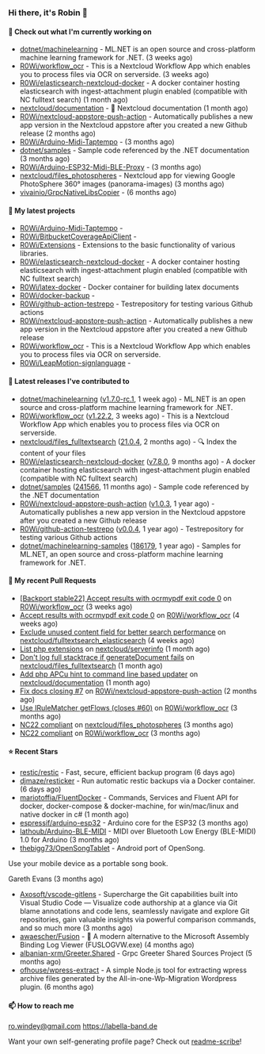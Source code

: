 ### Hi there, it's Robin 👋

#### 👷 Check out what I'm currently working on

- [dotnet/machinelearning](https://github.com/dotnet/machinelearning) - ML.NET is an open source and cross-platform machine learning framework for .NET. (3 weeks ago)
- [R0Wi/workflow_ocr](https://github.com/R0Wi/workflow_ocr) - This is a Nextcloud Workflow App which enables you to process files via OCR on serverside. (3 weeks ago)
- [R0Wi/elasticsearch-nextcloud-docker](https://github.com/R0Wi/elasticsearch-nextcloud-docker) - A docker container hosting elasticsearch with ingest-attachment plugin enabled (compatible with NC fulltext search) (1 month ago)
- [nextcloud/documentation](https://github.com/nextcloud/documentation) - 📘 Nextcloud documentation (1 month ago)
- [R0Wi/nextcloud-appstore-push-action](https://github.com/R0Wi/nextcloud-appstore-push-action) - Automatically publishes a new app version in the Nextcloud appstore after you created a new Github release (2 months ago)
- [R0Wi/Arduino-Midi-Taptempo](https://github.com/R0Wi/Arduino-Midi-Taptempo) -  (3 months ago)
- [dotnet/samples](https://github.com/dotnet/samples) - Sample code referenced by the .NET documentation (3 months ago)
- [R0Wi/Arduino-ESP32-Midi-BLE-Proxy](https://github.com/R0Wi/Arduino-ESP32-Midi-BLE-Proxy) -  (3 months ago)
- [nextcloud/files_photospheres](https://github.com/nextcloud/files_photospheres) - Nextcloud app for viewing Google PhotoSphere 360° images (panorama-images) (3 months ago)
- [vivainio/GrpcNativeLibsCopier](https://github.com/vivainio/GrpcNativeLibsCopier) -  (6 months ago)

#### 🌱 My latest projects

- [R0Wi/Arduino-Midi-Taptempo](https://github.com/R0Wi/Arduino-Midi-Taptempo) - 
- [R0Wi/BitbucketCoverageApiClient](https://github.com/R0Wi/BitbucketCoverageApiClient) - 
- [R0Wi/Extensions](https://github.com/R0Wi/Extensions) - Extensions to the basic functionality of various libraries.
- [R0Wi/elasticsearch-nextcloud-docker](https://github.com/R0Wi/elasticsearch-nextcloud-docker) - A docker container hosting elasticsearch with ingest-attachment plugin enabled (compatible with NC fulltext search)
- [R0Wi/latex-docker](https://github.com/R0Wi/latex-docker) - Docker container for building latex documents
- [R0Wi/docker-backup](https://github.com/R0Wi/docker-backup) - 
- [R0Wi/github-action-testrepo](https://github.com/R0Wi/github-action-testrepo) - Testrepository for testing various Github actions
- [R0Wi/nextcloud-appstore-push-action](https://github.com/R0Wi/nextcloud-appstore-push-action) - Automatically publishes a new app version in the Nextcloud appstore after you created a new Github release
- [R0Wi/workflow_ocr](https://github.com/R0Wi/workflow_ocr) - This is a Nextcloud Workflow App which enables you to process files via OCR on serverside.
- [R0Wi/LeapMotion-signlanguage](https://github.com/R0Wi/LeapMotion-signlanguage) - 

#### 🔭 Latest releases I've contributed to

- [dotnet/machinelearning](https://github.com/dotnet/machinelearning) ([v1.7.0-rc.1](https://github.com/dotnet/machinelearning/releases/tag/v1.7.0-rc.1), 1 week ago) - ML.NET is an open source and cross-platform machine learning framework for .NET.
- [R0Wi/workflow_ocr](https://github.com/R0Wi/workflow_ocr) ([v1.22.2](https://github.com/R0Wi/workflow_ocr/releases/tag/v1.22.2), 3 weeks ago) - This is a Nextcloud Workflow App which enables you to process files via OCR on serverside.
- [nextcloud/files_fulltextsearch](https://github.com/nextcloud/files_fulltextsearch) ([21.0.4](https://github.com/nextcloud/files_fulltextsearch/releases/tag/21.0.4), 2 months ago) - 🔍 Index the content of your files
- [R0Wi/elasticsearch-nextcloud-docker](https://github.com/R0Wi/elasticsearch-nextcloud-docker) ([v7.8.0](https://github.com/R0Wi/elasticsearch-nextcloud-docker/releases/tag/v7.8.0), 9 months ago) - A docker container hosting elasticsearch with ingest-attachment plugin enabled (compatible with NC fulltext search)
- [dotnet/samples](https://github.com/dotnet/samples) ([241566](https://github.com/dotnet/samples/releases/tag/241566), 11 months ago) - Sample code referenced by the .NET documentation
- [R0Wi/nextcloud-appstore-push-action](https://github.com/R0Wi/nextcloud-appstore-push-action) ([v1.0.3](https://github.com/R0Wi/nextcloud-appstore-push-action/releases/tag/v1.0.3), 1 year ago) - Automatically publishes a new app version in the Nextcloud appstore after you created a new Github release
- [R0Wi/github-action-testrepo](https://github.com/R0Wi/github-action-testrepo) ([v0.0.4](https://github.com/R0Wi/github-action-testrepo/releases/tag/v0.0.4), 1 year ago) - Testrepository for testing various Github actions
- [dotnet/machinelearning-samples](https://github.com/dotnet/machinelearning-samples) ([186179](https://github.com/dotnet/machinelearning-samples/releases/tag/186179), 1 year ago) - Samples for ML.NET, an open source and cross-platform machine learning framework for .NET.

#### 🔨 My recent Pull Requests

- [[Backport stable22] Accept results with ocrmypdf exit code 0](https://github.com/R0Wi/workflow_ocr/pull/70) on [R0Wi/workflow_ocr](https://github.com/R0Wi/workflow_ocr) (3 weeks ago)
- [Accept results with ocrmypdf exit code 0](https://github.com/R0Wi/workflow_ocr/pull/69) on [R0Wi/workflow_ocr](https://github.com/R0Wi/workflow_ocr) (4 weeks ago)
- [Exclude unused content field for better search performance](https://github.com/nextcloud/fulltextsearch_elasticsearch/pull/171) on [nextcloud/fulltextsearch_elasticsearch](https://github.com/nextcloud/fulltextsearch_elasticsearch) (4 weeks ago)
- [List php extensions](https://github.com/nextcloud/serverinfo/pull/329) on [nextcloud/serverinfo](https://github.com/nextcloud/serverinfo) (1 month ago)
- [Don&#39;t log full stacktrace if generateDocument fails](https://github.com/nextcloud/files_fulltextsearch/pull/139) on [nextcloud/files_fulltextsearch](https://github.com/nextcloud/files_fulltextsearch) (1 month ago)
- [Add php APCu hint to command line based updater](https://github.com/nextcloud/documentation/pull/7136) on [nextcloud/documentation](https://github.com/nextcloud/documentation) (1 month ago)
- [Fix docs closing #7](https://github.com/R0Wi/nextcloud-appstore-push-action/pull/8) on [R0Wi/nextcloud-appstore-push-action](https://github.com/R0Wi/nextcloud-appstore-push-action) (2 months ago)
- [Use IRuleMatcher getFlows (closes #60)](https://github.com/R0Wi/workflow_ocr/pull/61) on [R0Wi/workflow_ocr](https://github.com/R0Wi/workflow_ocr) (3 months ago)
- [NC22 compliant](https://github.com/nextcloud/files_photospheres/pull/80) on [nextcloud/files_photospheres](https://github.com/nextcloud/files_photospheres) (3 months ago)
- [NC22 compliant](https://github.com/R0Wi/workflow_ocr/pull/59) on [R0Wi/workflow_ocr](https://github.com/R0Wi/workflow_ocr) (3 months ago)

#### ⭐ Recent Stars

- [restic/restic](https://github.com/restic/restic) - Fast, secure, efficient backup program (6 days ago)
- [djmaze/resticker](https://github.com/djmaze/resticker) - Run automatic restic backups via a Docker container.  (6 days ago)
- [mariotoffia/FluentDocker](https://github.com/mariotoffia/FluentDocker) - Commands, Services and Fluent API for docker, docker-compose &amp; docker-machine, for win/mac/linux and native docker in c# (1 month ago)
- [espressif/arduino-esp32](https://github.com/espressif/arduino-esp32) - Arduino core for the ESP32 (3 months ago)
- [lathoub/Arduino-BLE-MIDI](https://github.com/lathoub/Arduino-BLE-MIDI) - MIDI over Bluetooth Low Energy (BLE-MIDI) 1.0 for Arduino (3 months ago)
- [thebigg73/OpenSongTablet](https://github.com/thebigg73/OpenSongTablet) - Android port of OpenSong.

Use your mobile device as a portable song book.

Gareth Evans (3 months ago)
- [Axosoft/vscode-gitlens](https://github.com/Axosoft/vscode-gitlens) - Supercharge the Git capabilities built into Visual Studio Code — Visualize code authorship at a glance via Git blame annotations and code lens, seamlessly navigate and explore Git repositories, gain valuable insights via powerful comparison commands, and so much more (3 months ago)
- [awaescher/Fusion](https://github.com/awaescher/Fusion) - 🧰 A modern alternative to the Microsoft Assembly Binding Log Viewer (FUSLOGVW.exe) (4 months ago)
- [albanian-xrm/Greeter.Shared](https://github.com/albanian-xrm/Greeter.Shared) - Grpc Greeter Shared Sources Project (5 months ago)
- [ofhouse/wpress-extract](https://github.com/ofhouse/wpress-extract) - A simple Node.js tool for extracting wpress archive files generated by the All-in-one-Wp-Migration Wordpress plugin. (6 months ago)

#### 📫 How to reach me
[ro.windey@gmail.com](mailto:ro.windey@gmailcom)
https://labella-band.de

Want your own self-generating profile page? Check out [readme-scribe](https://github.com/muesli/readme-scribe)!